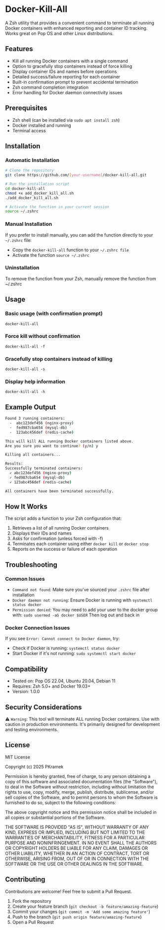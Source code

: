 # Docker-Kill-All

A Zsh utility that provides a convenient command to terminate all running Docker containers with enhanced reporting and container ID tracking. Works great on Pop OS and other Linux distributions.

## Features

- Kill all running Docker containers with a single command
- Option to gracefully stop containers instead of force killing
- Display container IDs and names before operations
- Detailed success/failure reporting for each container
- Built-in confirmation prompt to prevent accidental termination
- Zsh command completion integration
- Error handling for Docker daemon connectivity issues

## Prerequisites

- Zsh shell (can be installed via `sudo apt install zsh`)
- Docker installed and running
- Terminal access

## Installation

### Automatic Installation

```bash
# Clone the repository
git clone https://github.com/[your-username]/docker-kill-all.git

# Run the installation script
cd docker-kill-all
chmod +x add_docker_kill_all.sh
./add_docker_kill_all.sh

# Activate the function in your current session
source ~/.zshrc
```

### Manual Installation

If you prefer to install manually, you can add the function directly to your `~/.zshrc` file:

- Copy the `docker-kill-all` function to your `~/.zshrc file`
- Activate the function `source ~/.zshrc`

### Uninstallation

To remove the function from your Zsh, manually remove the function from ~/.zshrc

## Usage

### Basic usage (with confirmation prompt)
`docker-kill-all`

### Force kill without confirmation
`docker-kill-all -f`

### Gracefully stop containers instead of killing
`docker-kill-all -s`

### Display help information
`docker-kill-all -h`

## Example Output

```bash
Found 3 running containers:
  -  abc123def456 (nginx-proxy)
  -  fed987cba654 (mysql-db)
  -  123abc456def (redis-cache)

This will kill ALL running Docker containers listed above.
Are you sure you want to continue? (y/n) y

Killing all containers...

Results:
Successfully terminated containers:
  ✓ abc123def456 (nginx-proxy)
  ✓ fed987cba654 (mysql-db)
  ✓ 123abc456def (redis-cache)

All containers have been terminated successfully.
```

## How It Works

The script adds a function to your Zsh configuration that:

1. Retrieves a list of all running Docker containers
2. Displays their IDs and names
3. Asks for confirmation (unless forced with -f)
4. Terminates each container using either `docker kill` or `docker stop`
5. Reports on the success or failure of each operation

## Troubleshooting

### Common Issues

- `Command not found`: Make sure you've sourced your `.zshrc` file after installation
- `Docker daemon not running`: Ensure Docker is running with `systemctl status docker`
- `Permission denied`: You may need to add your user to the docker group with: `sudo usermod -aG docker $USER` Then log out and back in

### Docker Connection Issues

If you see `Error: Cannot connect to Docker daemon`, try:

- Check if Docker is running: `systemctl status docker`
- Start Docker if it's not running: `sudo systemctl start docker`

## Compatibility

- Tested on: Pop OS 22.04, Ubuntu 20.04, Debian 11
- Requires: Zsh 5.0+ and Docker 19.03+
- Version: 1.0.0

## Security Considerations

⚠️ `Warning`: This tool will terminate ALL running Docker containers. Use with caution in production environments. It's primarily designed for development and testing environments.

## License

MIT License

Copyright (c) 2025 PKramek

Permission is hereby granted, free of charge, to any person obtaining a copy
of this software and associated documentation files (the "Software"), to deal
in the Software without restriction, including without limitation the rights
to use, copy, modify, merge, publish, distribute, sublicense, and/or sell
copies of the Software, and to permit persons to whom the Software is
furnished to do so, subject to the following conditions:

The above copyright notice and this permission notice shall be included in all
copies or substantial portions of the Software.

THE SOFTWARE IS PROVIDED "AS IS", WITHOUT WARRANTY OF ANY KIND, EXPRESS OR
IMPLIED, INCLUDING BUT NOT LIMITED TO THE WARRANTIES OF MERCHANTABILITY,
FITNESS FOR A PARTICULAR PURPOSE AND NONINFRINGEMENT. IN NO EVENT SHALL THE
AUTHORS OR COPYRIGHT HOLDERS BE LIABLE FOR ANY CLAIM, DAMAGES OR OTHER
LIABILITY, WHETHER IN AN ACTION OF CONTRACT, TORT OR OTHERWISE, ARISING FROM,
OUT OF OR IN CONNECTION WITH THE SOFTWARE OR THE USE OR OTHER DEALINGS IN THE
SOFTWARE.

## Contributing

Contributions are welcome! Feel free to submit a Pull Request.

1. Fork the repository
2. Create your feature branch (`git checkout -b feature/amazing-feature`)
3. Commit your changes (`git commit -m 'Add some amazing feature'`)
4. Push to the branch (`git push origin feature/amazing-feature`)
5. Open a Pull Request
